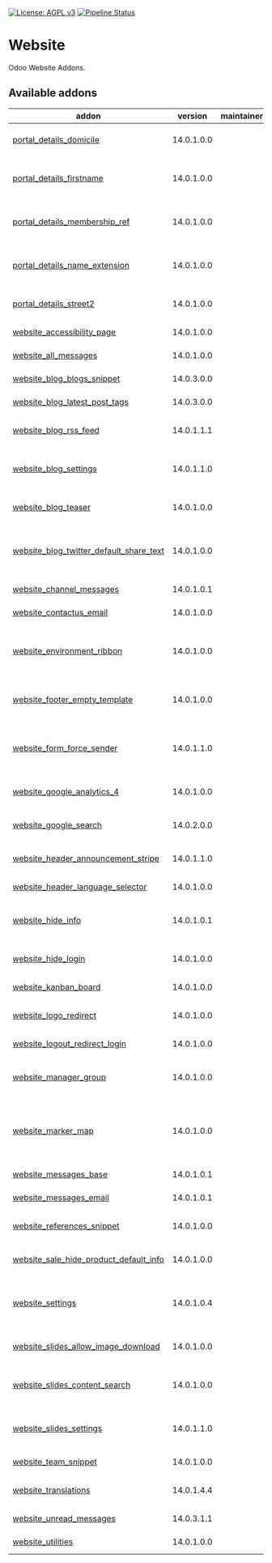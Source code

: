 [![License: AGPL v3](https://img.shields.io/badge/License-AGPL%20v3-blue.svg)](https://www.gnu.org/licenses/agpl-3.0)
[![Pipeline Status](https://gitlab.com/tawasta/odoo/website/badges/14.0-dev/pipeline.svg)](https://gitlab.com/tawasta/odoo/website/-/pipelines/)

Website
=======
Odoo Website Addons.

[//]: # (addons)

Available addons
----------------
addon | version | maintainers | summary
--- | --- | --- | ---
[portal_details_domicile](portal_details_domicile/) | 14.0.1.0.0 |  | Portal details edit domicile information
[portal_details_firstname](portal_details_firstname/) | 14.0.1.0.0 |  | Portal details replace name with first name and last name
[portal_details_membership_ref](portal_details_membership_ref/) | 14.0.1.0.0 |  | Show Membership Reference (partner.ref) in portal details.
[portal_details_name_extension](portal_details_name_extension/) | 14.0.1.0.0 |  | Portal details add name extension from connector_netvisor
[portal_details_street2](portal_details_street2/) | 14.0.1.0.0 |  | Portal details add optional field street 2
[website_accessibility_page](website_accessibility_page/) | 14.0.1.0.0 |  | Adds accessibility page
[website_all_messages](website_all_messages/) | 14.0.1.0.0 |  | All messages for website
[website_blog_blogs_snippet](website_blog_blogs_snippet/) | 14.0.3.0.0 |  | Improved Blogs Snippets
[website_blog_latest_post_tags](website_blog_latest_post_tags/) | 14.0.3.0.0 |  | Website Blog Latest Post Tags
[website_blog_rss_feed](website_blog_rss_feed/) | 14.0.1.1.1 |  | Ability to create custom RSS Feeds with multiple blogs.
[website_blog_settings](website_blog_settings/) | 14.0.1.1.0 |  | Customization settings under website frontend customize menu
[website_blog_teaser](website_blog_teaser/) | 14.0.1.0.0 |  | Edit blog post teaser from backend
[website_blog_twitter_default_share_text](website_blog_twitter_default_share_text/) | 14.0.1.0.0 |  | Make the default text customizable for when user shares blog posts to Twitter
[website_channel_messages](website_channel_messages/) | 14.0.1.0.1 |  | Channelmessages for website
[website_contactus_email](website_contactus_email/) | 14.0.1.0.0 |  | Contact Us form sents by email
[website_environment_ribbon](website_environment_ribbon/) | 14.0.1.0.0 |  | Show environment ribbon on website also. Only shows text 'TEST' on website side.
[website_footer_empty_template](website_footer_empty_template/) | 14.0.1.0.0 |  | Empty footer template for non inner content blocks
[website_form_force_sender](website_form_force_sender/) | 14.0.1.1.0 |  | Override the form sender to company email to avoid being marked as spam
[website_google_analytics_4](website_google_analytics_4/) | 14.0.1.0.0 |  | Enables Google Analytics 4 Global Site Tag (gtag.js)
[website_google_search](website_google_search/) | 14.0.2.0.0 |  | Global site search with Google Search
[website_header_announcement_stripe](website_header_announcement_stripe/) | 14.0.1.1.0 |  | Announcement Stripe to Website header
[website_header_language_selector](website_header_language_selector/) | 14.0.1.0.0 |  | Language selector for website header
[website_hide_info](website_hide_info/) | 14.0.1.0.1 |  | Hides Odoo System Information on at /website/info
[website_hide_login](website_hide_login/) | 14.0.1.0.0 |  | Hide Odoo native login, but show oAuth-logins
[website_kanban_board](website_kanban_board/) | 14.0.1.0.0 |  | Website Kanban Board
[website_logo_redirect](website_logo_redirect/) | 14.0.1.0.0 |  | Redirects website logo to a custom URL
[website_logout_redirect_login](website_logout_redirect_login/) | 14.0.1.0.0 |  | Redirect to Login view after Logout
[website_manager_group](website_manager_group/) | 14.0.1.0.0 |  | new Website Permission Group to limit access for designers & editors
[website_marker_map](website_marker_map/) | 14.0.1.0.0 |  | Map thats shows markers and info windows on google maps that it gets from the backend
[website_messages_base](website_messages_base/) | 14.0.1.0.1 |  | Base for website messages features
[website_messages_email](website_messages_email/) | 14.0.1.0.1 |  | Email template for website messages
[website_references_snippet](website_references_snippet/) | 14.0.1.0.0 |  | Website References Snippet
[website_sale_hide_product_default_info](website_sale_hide_product_default_info/) | 14.0.1.0.0 |  | Website sale product hide default info
[website_settings](website_settings/) | 14.0.1.0.4 |  | Website toggleable settings under customize menu and other setting options
[website_slides_allow_image_download](website_slides_allow_image_download/) | 14.0.1.0.0 |  | Website Slides Allow Image Download
[website_slides_content_search](website_slides_content_search/) | 14.0.1.0.0 |  | Search through website slides contents on the website
[website_slides_settings](website_slides_settings/) | 14.0.1.1.0 |  | Website Slides toggleable settings under website customize menu
[website_team_snippet](website_team_snippet/) | 14.0.1.0.0 |  | Website team Snippet
[website_translations](website_translations/) | 14.0.1.4.4 |  | Website translations in backend
[website_unread_messages](website_unread_messages/) | 14.0.3.1.1 |  | Unread messages for website
[website_utilities](website_utilities/) | 14.0.1.0.0 |  | Useful website utilities

[//]: # (end addons)
